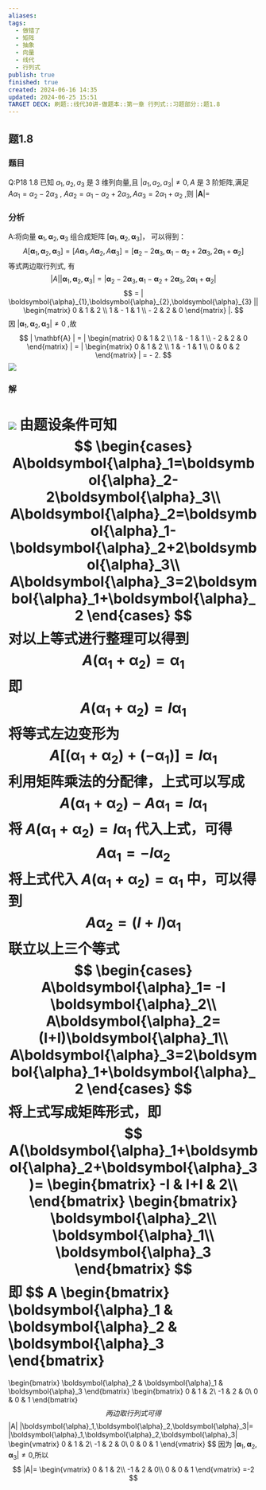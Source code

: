 ```yaml
---
aliases: 
tags:
  - 做错了
  - 矩阵
  - 抽象
  - 向量
  - 线代
  - 行列式
publish: true
finished: true
created: 2024-06-16 14:35
updated: 2024-06-25 15:51
TARGET DECK: 刷题::线代30讲-做题本::第一章 行列式::习题部分::题1.8
---
```

## 题1.8
### 题目
Q:P18 1.8 已知 ${a}_{1},{a}_{2},{a}_{3}$ 是 3 维列向量,且 $| {{a}_{1},{a}_{2},{a}_{3}}|  \neq  0,A$ 是 3 阶矩阵,满足 $A{\alpha }_{1} = {\alpha }_{2} - 2{\alpha }_{3}$ ,
$A{\alpha }_{2} = {\alpha }_{1} - {\alpha }_{2} + 2{\alpha }_{3},A{\alpha }_{3} = 2{\alpha }_{1} + {\alpha }_{2}$ ,则 $| \mathbf{A}|  =$
### 分析 
A:将向量 $\boldsymbol{\alpha}_1,\boldsymbol{\alpha}_2,\boldsymbol{\alpha}_3$ 组合成矩阵  $[\boldsymbol{\alpha}_1,\boldsymbol{\alpha}_2,\boldsymbol{\alpha}_3 ]$， 可以得到：
$$
A\lbrack \boldsymbol{\alpha}_{1},\boldsymbol{\alpha}_{2},\boldsymbol{\alpha}_{3} \rbrack = \lbrack A\boldsymbol{\alpha}_{1},A\boldsymbol{\alpha}_{2},A\boldsymbol{\alpha}_{3} \rbrack = \lbrack \boldsymbol{\alpha}_{2} - 2\boldsymbol{\alpha}_{3},\boldsymbol{\alpha}_{1} - \boldsymbol{\alpha}_{2} + 2\boldsymbol{\alpha}_{3},2\boldsymbol{\alpha}_{1} + \boldsymbol{\alpha}_{2} \rbrack
$$
等式两边取行列式, 有
$$
|A|| \boldsymbol{\alpha}_{1},\boldsymbol{\alpha}_{2},\boldsymbol{\alpha}_{3} | = | \boldsymbol{\alpha}_{2} - 2\boldsymbol{\alpha}_{3},\boldsymbol{\alpha}_{1} - \boldsymbol{\alpha}_{2} + 2\boldsymbol{\alpha}_{3},2\boldsymbol{\alpha}_{1} + \boldsymbol{\alpha}_{2} |
$$
$$
= | \boldsymbol{\alpha}_{1},\boldsymbol{\alpha}_{2},\boldsymbol{\alpha}_{3} || \begin{matrix} 0 & 1 & 2 \\ 1 & - 1 & 1 \\  - 2 & 2 & 0 \end{matrix} |.
$$
因 $| \boldsymbol{\alpha}_{1},\boldsymbol{\alpha}_{2},\boldsymbol{\alpha}_{3} | {\neq} 0$ ,故
$$
| \mathbf{A} | = | \begin{matrix} 0 & 1 & 2 \\ 1 & - 1 & 1 \\  - 2 & 2 & 0 \end{matrix} | = | \begin{matrix} 0 & 1 & 2 \\ 1 & - 1 & 1 \\ 0 & 0 & 2 \end{matrix} | = - 2.
$$
![](https://img.hwenyi.live/202409040158177.webp)
### 解 
![](https://img.hwenyi.live/202409040153243.webp)
由题设条件可知
$$
\begin{cases}
A\boldsymbol{\alpha}_1=\boldsymbol{\alpha}_2-2\boldsymbol{\alpha}_3\\
A\boldsymbol{\alpha}_2=\boldsymbol{\alpha}_1-\boldsymbol{\alpha}_2+2\boldsymbol{\alpha}_3\\
A\boldsymbol{\alpha}_3=2\boldsymbol{\alpha}_1+\boldsymbol{\alpha}_2
\end{cases}
$$
对以上等式进行整理可以得到
$$
A(\boldsymbol{\alpha}_1+\boldsymbol{\alpha}_2)= \boldsymbol{\alpha}_1
$$
即
$$
A(\boldsymbol{\alpha}_1+\boldsymbol{\alpha}_2)=I\boldsymbol{\alpha}_1
$$
将等式左边变形为
$$
A[(\boldsymbol{\alpha}_1+\boldsymbol{\alpha}_2)+ (-\boldsymbol{\alpha}_1)]=I\boldsymbol{\alpha}_1
$$
利用矩阵乘法的分配律，上式可以写成
$$
A(\boldsymbol{\alpha}_1+\boldsymbol{\alpha}_2)-A\boldsymbol{\alpha}_1=I\boldsymbol{\alpha}_1
$$
将  $A(\boldsymbol{\alpha}_1+\boldsymbol{\alpha}_2)=I\boldsymbol{\alpha}_1$ 代入上式，可得
$$
A\boldsymbol{\alpha}_1= -I \boldsymbol{\alpha}_2
$$
将上式代入 $A(\boldsymbol{\alpha}_1+\boldsymbol{\alpha}_2)= \boldsymbol{\alpha}_1$ 中，可以得到
$$
A\boldsymbol{\alpha}_2=(I+I)\boldsymbol{\alpha}_1
$$
联立以上三个等式
$$
\begin{cases}
A\boldsymbol{\alpha}_1= -I \boldsymbol{\alpha}_2\\
A\boldsymbol{\alpha}_2=(I+I)\boldsymbol{\alpha}_1\\
A\boldsymbol{\alpha}_3=2\boldsymbol{\alpha}_1+\boldsymbol{\alpha}_2
\end{cases}
$$
将上式写成矩阵形式，即
$$
A(\boldsymbol{\alpha}_1+\boldsymbol{\alpha}_2+\boldsymbol{\alpha}_3)=
\begin{bmatrix}
-I & I+I & 2\\
\end{bmatrix}
\begin{bmatrix}
\boldsymbol{\alpha}_2\\
\boldsymbol{\alpha}_1\\
\boldsymbol{\alpha}_3
\end{bmatrix}
$$
即
$$
A
\begin{bmatrix}
\boldsymbol{\alpha}_1 & \boldsymbol{\alpha}_2 & \boldsymbol{\alpha}_3
\end{bmatrix}
=
\begin{bmatrix}
\boldsymbol{\alpha}_2 & \boldsymbol{\alpha}_1 & \boldsymbol{\alpha}_3
\end{bmatrix}
\begin{bmatrix}
0 & 1 & 2\\
-1 & 2 & 0\\
0 & 0 & 1
\end{bmatrix}
$$
两边取行列式可得
$$
|A| |\boldsymbol{\alpha}_1,\boldsymbol{\alpha}_2,\boldsymbol{\alpha}_3|=
 |\boldsymbol{\alpha}_1,\boldsymbol{\alpha}_2,\boldsymbol{\alpha}_3|
\begin{vmatrix}
0 & 1 & 2\\
-1 & 2 & 0\\
0 & 0 & 1
\end{vmatrix}
$$
因为 $|\boldsymbol{\alpha}_1,\boldsymbol{\alpha}_2,\boldsymbol{\alpha}_3| \ne 0$,所以
$$
|A|=
\begin{vmatrix}
0 & 1 & 2\\
-1 & 2 & 0\\
0 & 0 & 1
\end{vmatrix}
=-2
$$



